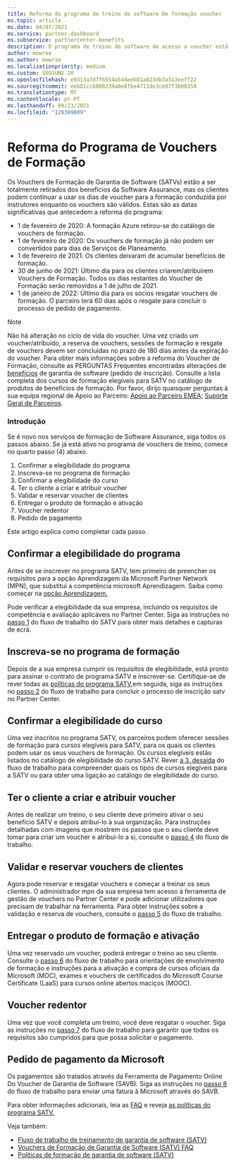 ```yaml
---
title: Reforma do programa de treino de software De formação voucher
ms.topic: article
ms.date: 04/07/2021
ms.service: partner-dashboard
ms.subservice: partnercenter-benefits
description: O programa de treino de software de acesso a voucher está a ser reformado.
author: mowree
ms.author: mowrim
ms.localizationpriority: medium
ms.custom: SEOJUNE.20
ms.openlocfilehash: e9313a7d7f6554a544eeb81a023db3a3a3eeff22
ms.sourcegitcommit: eeb81ccb888239a0e8fbe4711de3ce07f3b00358
ms.translationtype: MT
ms.contentlocale: pt-PT
ms.lasthandoff: 09/23/2021
ms.locfileid: "128309809"
---
```

# <a name="training-vouchers-program-retirement"></a>Reforma do Programa de Vouchers de Formação

Os Vouchers de Formação de Garantia de Software (SATVs) estão a ser totalmente retirados dos benefícios da Software Assurance, mas os clientes podem continuar a usar os dias de voucher para a formação conduzida por instrutores enquanto os vouchers são válidos. Estas são as datas significativas que antecedem a reforma do programa: 

- 1 de fevereiro de 2020: A formação Azure retirou-se do catálogo de vouchers de formação.
- 1 de fevereiro de 2020: Os vouchers de formação já não podem ser convertidos para dias de Serviços de Planeamento.  
- 1 de fevereiro de 2021: Os clientes deixaram de acumular benefícios de formação. 
- 30 de junho de 2021: Último dia para os clientes criarem/atribuirem Vouchers de Formação. Todos os dias restantes do Voucher de Formação serão removidos a 1 de julho de 2021.
- 1 de janeiro de 2022: Último dia para os sócios resgatar vouchers de formação. O parceiro terá 60 dias após o resgate para concluir o processo de pedido de pagamento.  

>[!NOTE]
>Não há alteração no ciclo de vida do voucher. Uma vez criado um voucher/atribuído, a reserva de vouchers, sessões de formação e resgate de vouchers devem ser concluídas no prazo de 180 dias antes da expiração do voucher.  Para obter mais informações sobre a reforma do Voucher de Formação, consulte as PERGUNTAS Frequentes encontradas alterações de [benefícios](https://partner.microsoft.com/resources/collection/software-assurance-benefit-changes#/) de garantia de software (pedido de inscrição).  Consulte a lista completa dos cursos de formação elegíveis para SATV no catálogo de produtos de benefícios de formação. Por favor, dirijo quaisquer perguntas à sua equipa regional de Apoio ao Parceiro: [Apoio ao Parceiro EMEA;](mailto:savoucher@msdirectservices.com) [Suporte Geral de Parceiros](https://partner.microsoft.com/dashboard/support/servicerequests).



### <a name="get-started"></a>Introdução

Se é novo nos serviços de formação de Software Assurance, siga todos os passos abaixo. Se já está ativo no programa de vouchers de treino, comece no quarto passo (4) abaixo. 

1. Confirmar a elegibilidade do programa
2. Inscreva-se no programa de formação
3. Confirmar a elegibilidade do curso
4. Ter o cliente a criar e atribuir voucher
5. Validar e reservar voucher de clientes
6. Entregar o produto de formação e ativação
7. Voucher redentor
8. Pedido de pagamento

Este artigo explica como completar cada passo.

## <a name="confirm-program-eligibility"></a>Confirmar a elegibilidade do programa

Antes de se inscrever no programa SATV, tem primeiro de preencher os requisitos para a opção Aprendizagem da Microsoft Partner Network (MPN), que substitui a competência microsoft Aprendizagem. Saiba como começar na [opção Aprendizagem.](https://partner.microsoft.com/membership/learning-partners)

Pode verificar a elegibilidade da sua empresa, incluindo os requisitos de competência e avaliação aplicáveis no Partner Center. Siga as instruções no [passo 1](https://query.prod.cms.rt.microsoft.com/cms/api/am/binary/RE4s3bB) do fluxo de trabalho do SATV para obter mais detalhes e capturas de ecrã.

## <a name="enroll-in-the-training-program"></a>Inscreva-se no programa de formação

Depois de a sua empresa cumprir os requisitos de elegibilidade, está pronto para assinar o contrato de programa SATV e inscrever-se. Certifique-se de rever todas as [políticas do programa SATV,](https://query.prod.cms.rt.microsoft.com/cms/api/am/binary/RE3koEP)em seguida, siga as instruções no [passo 2](https://query.prod.cms.rt.microsoft.com/cms/api/am/binary/RE4s3bB) do fluxo de trabalho para concluir o processo de inscrição satv no Partner Center.


## <a name="confirm-course-eligibility"></a>Confirmar a elegibilidade do curso
Uma vez inscritos no programa SATV, os parceiros podem oferecer sessões de formação para cursos elegíveis para SATV, para os quais os clientes podem usar os seus vouchers de formação. Os cursos elegíveis estão listados no catálogo de elegibilidade do curso SATV. Rever [a 3. desaída](https://query.prod.cms.rt.microsoft.com/cms/api/am/binary/RE4s3bB) do fluxo de trabalho para compreender quais os tipos de cursos elegíveis para a SATV ou para obter uma ligação ao catálogo de elegibilidade do curso.

## <a name="have-customer-create-and-assign-voucher"></a>Ter o cliente a criar e atribuir voucher

Antes de realizar um treino, o seu cliente deve primeiro ativar o seu benefício SATV e depois atribuí-lo à sua organização. Para instruções detalhadas com imagens que mostrem os passos que o seu cliente deve tomar para criar um voucher e atribuí-lo a si, consulte o [passo 4](https://query.prod.cms.rt.microsoft.com/cms/api/am/binary/RE4s3bB) do fluxo de trabalho.

## <a name="validate-and-reserve-customer-vouchers"></a>Validar e reservar vouchers de clientes

Agora pode reservar e resgatar vouchers e começar a treinar os seus clientes. O administrador mpn da sua empresa tem acesso à ferramenta de gestão de vouchers no Partner Center e pode adicionar utilizadores que precisam de trabalhar na ferramenta. Para obter instruções sobre a validação e reserva de vouchers, consulte o [passo 5](https://query.prod.cms.rt.microsoft.com/cms/api/am/binary/RE4s3bB) do fluxo de trabalho.

## <a name="deliver-training-and-activate-product"></a>Entregar o produto de formação e ativação

Uma vez reservado um voucher, poderá entregar o treino ao seu cliente. Consulte o [passo 6](https://query.prod.cms.rt.microsoft.com/cms/api/am/binary/RE4s3bB) do fluxo de trabalho para orientações de envolvimento de formação e instruções para a ativação e compra de cursos oficiais da Microsoft (MOC), exames e vouchers de certificados do Microsoft Course Certificate (LaaS) para cursos online abertos maciços (MOOC).

## <a name="redeem-voucher"></a>Voucher redentor

Uma vez que você completa um treino, você deve resgatar o voucher. Siga as instruções no [passo 7](https://query.prod.cms.rt.microsoft.com/cms/api/am/binary/RE4s3bB) do fluxo de trabalho para garantir que todos os requisitos são cumpridos para que possa solicitar o pagamento. 


## <a name="request-payment-from-microsoft"></a>Pedido de pagamento da Microsoft

Os pagamentos são tratados através da Ferramenta de Pagamento Online Do Voucher de Garantia de Software (SAVB). Siga as instruções no [passo 8](https://query.prod.cms.rt.microsoft.com/cms/api/am/binary/RE4s3bB) do fluxo de trabalho para enviar uma fatura à Microsoft através do SAVB. 

Para obter informações adicionais, leia as [FAQ](https://query.prod.cms.rt.microsoft.com/cms/api/am/binary/RE3kz5o) e reveja [as políticas do programa SATV.](https://query.prod.cms.rt.microsoft.com/cms/api/am/binary/RE3koEP)

Veja também:

- [Fluxo de trabalho de treinamento de garantia de software (SATV)](https://query.prod.cms.rt.microsoft.com/cms/api/am/binary/RE4s3bB)
- [Vouchers de Formação de Garantia de Software (SATV) FAQ](https://query.prod.cms.rt.microsoft.com/cms/api/am/binary/RE3kz5o)
- [Políticas de formação de garantia de software (SATV)](https://query.prod.cms.rt.microsoft.com/cms/api/am/binary/RE3koEP)
